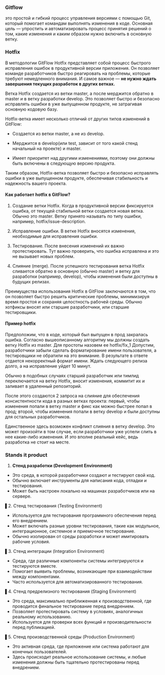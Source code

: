 ### Gitflow
это простой и гибкий процесс управления версиями с помощью Git, который помогает командам выполнять изменения в коде. 
Основная цель — упростить и автоматизировать процесс принятия решений о том, 
какие изменения и каким образом нужно включить в основную ветку.


### Hotfix

В методологии GitFlow Hotfix представляет собой процесс быстрого исправления ошибок в продуктивной версии приложения. 
Он позволяет команде разработчиков быстро реагировать на проблемы, которые требуют немедленного внимания. 
И самое важное — __не нужно ждать завершения текущих разработок в других ветках.__

Ветка Hotfix создается из ветки master, а после мерджится обратно в master и в ветку разработки develop. 
Это позволяет быстро и безопасно исправлять ошибки в уже выпущенном продукте, не затрагивая основную кодовую базу.

Hotfix-ветка имеет несколько отличий от других типов изменений в GitFlow:

* Создается из ветки master, а не из develop.

* Мерджится в develop(или test, зависит от того какой стенд начальный на проекте) и master.

* Имеет приоритет над другими изменениями, поэтому они должны быть включены в следующую версию продукта.

Таким образом, Hotfix-ветка позволяет быстро и безопасно исправлять ошибки в уже выпущенном продукте, 
обеспечивая стабильность и надежность вашего проекта.

#### Как работает hotfix в GitFlow?

1. Создание ветки Hotfix. 
Когда в продуктивной версии фиксируется ошибка, от текущей стабильной ветки создается новая ветка. 
Обычно это master. Ветку принято называть по типу ошибки, например, hotfix/issue-description.

2. Исправление ошибки. В ветке Hotfix вносятся изменения, необходимые для исправления ошибки.

3. Тестирование. После внесения изменений их важно протестировать. 
Тут важно проверить, что ошибка исправлена и это не вызывает новых проблем.

4. Слияние (merge). После успешного тестирования ветка Hotfix сливается обратно в основную (обычно master) 
и ветку для разработки (например, develop), чтобы изменения были доступны в будущих релизах.

Преимущества использования Hotfix в GitFlow заключаются в том, что он позволяет быстро решить критические проблемы, 
минимизируя время простоя и сохраняя целостность рабочей среды. 
Обычно хотфиксы вносят или старшие разработчики, или старшие тестировщики.

#### Пример hotfix
Предположим, что в коде, который был выпущен в прод закралась ошибка. 
Согласно вышеописанному алгоритму мы должны создать ветку Hotfix из master. Для простоты назовем ее hotfix/fix_1
Допустим, разработчики забыли сделать форматирование имени пользователя, а тестировщики не обратили на это внимание. 
В результате в ответе отдается некорректный формат имени. 
Ждать следующего релиза долго, а на исправление уйдет 10 минут.

Обычно в подобных случаях старший разработчик или тимлид переключается на ветку Hotfix, вносит изменения,
коммитит их и заливает в удаленный репозиторий.

После этого создаются 2 запроса на слияние для обеспечения консистентности кода в разных ветках проекта: 
первый, чтобы изменения попали в ветку master и фикс как можно быстрее попал в прод; второй, 
чтобы изменения попали в ветку develop и были доступны для остальных разработчиков.

Единственное здесь возможен конфликт слияния в ветку develop. 
Это может произойти в том случае, если разработчики уже успели слить в нее какие-либо изменения. 
И это вполне реальный кейс, ведь разработка не стоит на месте.


### Stands it product
1. **Стенд разработки (Development Environment)**
- Это среда, в которой разработчики создают и тестируют свой код.
- Обычно включает инструменты для написания кода, отладки и тестирования.
- Может быть настроен локально на машинах разработчиков или на сервере.

▌2. Стенд тестирования (Testing Environment)
- Используется для тестирования программного обеспечения перед его внедрением.
- Может включать разные уровни тестирования, такие как модульное, интеграционное, системное и приемочное тестирование.
- Обычно изолирован от среды разработки и может имитировать рабочие условия.

▌3. Стенд интеграции (Integration Environment)
- Среда, где различные компоненты системы интегрируются и тестируются вместе.
- Помогает выявить проблемы, возникающие при взаимодействии между компонентами.
- Часто используется для автоматизированного тестирования.

▌4. Стенд предрелизного тестирования (Staging Environment)
- Это среда, максимально приближенная к производственной, где проводится финальное тестирование перед внедрением.
- Позволяет протестировать систему в условиях, аналогичных реальному использованию.
- Используется для проверки всех функций и производительности перед публикацией.

▌5. Стенд производственной среды (Production Environment)
- Это активная среда, где приложение или система работают для конечных пользователей.
- Здесь происходит реальное использование системы, и любые изменения должны быть тщательно протестированы перед внедрением.